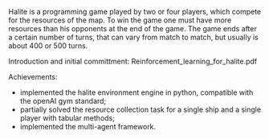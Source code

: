 Halite is a programming game played by two or four players, which compete for the resources of the map. To win the game one must have more resources than his opponents at the end of the game. The game ends after a certain number of turns, that can vary from match to match, but usually is about 400 or 500 turns.

Introduction and initial committment: Reinforcement_learning_for_halite.pdf

Achievements: 

- implemented the halite environment engine in python, compatible with the openAI gym standard;
- partially solved the resource collection task for a single ship and a single player with tabular methods; 
- implemented the multi-agent framework.

